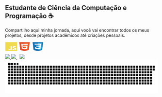 
<h2>Estudante de Ciência da Computação e Programação ☕</h2>
<p>Compartilho aqui minha jornada, aqui você vai encontrar todos os meus projetos,
desde projetos acadêmicos até criações pessoais.
</p>

<div style="display: inline-block; margin-bottom: 10px;">
  <img align="center" alt="Aline-js" height="30" width="40" src="https://raw.githubusercontent.com/devicons/devicon/master/icons/javascript/javascript-plain.svg">
  <img align="center" alt="Aline-HTML" height="30" width="40" src="https://raw.githubusercontent.com/devicons/devicon/master/icons/html5/html5-original.svg">
  <img align="center" alt="Aline-CSS" height="30" width="40" src="https://raw.githubusercontent.com/devicons/devicon/master/icons/css3/css3-original.svg">
</div>
<br>

<div>
  <a href="mailto:diaslasta@gmail.com" target="_blank">
    <img src="https://img.shields.io/badge/-Gmail-000?style=for-the-badge&logo=gmail&logoColor=FF00F6&color=000000" style="height: 30px;">
  </a>

  <a href="https://www.linkedin.com/in/aline-lasta-b456b7263/" target="_blank" style="margin-right: 8px;">
    <img src="https://img.shields.io/badge/-LinkedIn-000?style=for-the-badge&logo=linkedin&logoColor=FF00F6&color=000000" style="height: 30px;">
  </a>

  <a href="https://www.instagram.com/ally.lasta/" target="_blank">
    <img src="https://img.shields.io/badge/-Instagram-000?style=for-the-badge&logo=instagram&logoColor=FF00F6&color=000000" style="height: 30px;">
  </a>
</div>

<picture align="center">
  <source media="(prefers-color-scheme: dark)" srcset="https://raw.githubusercontent.com/AlineDLasta/AlineDLasta/output/github-contribution-grid-snake-dark.svg">
  <source media="(prefers-color-scheme: light)" srcset="https://raw.githubusercontent.com/AlineDLasta/AlineDLasta/output/github-contribution-grid-snake-dark.svg">
  <img align="center" alt="github contribution grid snake animation" src="https://raw.githubusercontent.com/AlineDLasta/AlineDLasta/output/github-contribution-grid-snake.svg">
</picture>
